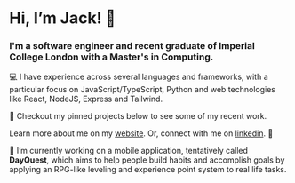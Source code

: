# Hi, I’m Jack! 👋  
### I'm a software engineer and recent graduate of Imperial College London with a Master's in Computing.

💻 I have experience across several languages and frameworks, with a particular focus on JavaScript/TypeScript, Python and web technologies like React, NodeJS, Express and Tailwind. 

📌 Checkout my pinned projects below to see some of my recent work.

Learn more about me on my [website](https://leyland.dev).
Or, connect with me on [linkedin](https://www.linkedin.com/in/jack-leyland/). 🤝

🌱 I’m currently working on a mobile application, tentatively called **DayQuest**, which aims to help people build habits and accomplish goals by applying an RPG-like leveling and experience point system to real life tasks. 



<!---
jack-leyland/jack-leyland is a ✨ special ✨ repository because its `README.md` (this file) appears on your GitHub profile.
You can click the Preview link to take a look at your changes.
--->
